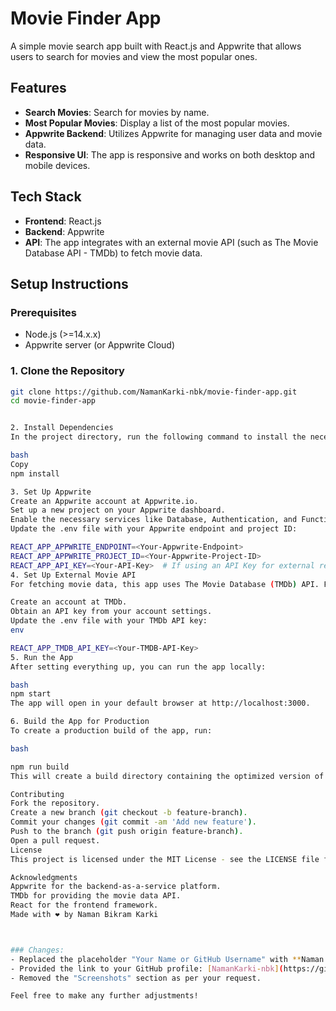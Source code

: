 # Movie Finder App

A simple movie search app built with React.js and Appwrite that allows users to search for movies and view the most popular ones.

## Features

- **Search Movies**: Search for movies by name.
- **Most Popular Movies**: Display a list of the most popular movies.
- **Appwrite Backend**: Utilizes Appwrite for managing user data and movie data.
- **Responsive UI**: The app is responsive and works on both desktop and mobile devices.

## Tech Stack

- **Frontend**: React.js
- **Backend**: Appwrite
- **API**: The app integrates with an external movie API (such as The Movie Database API - TMDb) to fetch movie data.

## Setup Instructions

### Prerequisites

- Node.js (>=14.x.x)
- Appwrite server (or Appwrite Cloud)

### 1. Clone the Repository

```bash
git clone https://github.com/NamanKarki-nbk/movie-finder-app.git
cd movie-finder-app


2. Install Dependencies
In the project directory, run the following command to install the necessary dependencies:

bash
Copy
npm install

3. Set Up Appwrite
Create an Appwrite account at Appwrite.io.
Set up a new project on your Appwrite dashboard.
Enable the necessary services like Database, Authentication, and Functions if needed.
Update the .env file with your Appwrite endpoint and project ID:

REACT_APP_APPWRITE_ENDPOINT=<Your-Appwrite-Endpoint>
REACT_APP_APPWRITE_PROJECT_ID=<Your-Appwrite-Project-ID>
REACT_APP_API_KEY=<Your-API-Key>  # If using an API Key for external requests
4. Set Up External Movie API
For fetching movie data, this app uses The Movie Database (TMDb) API. Follow these steps to set it up:

Create an account at TMDb.
Obtain an API key from your account settings.
Update the .env file with your TMDb API key:
env

REACT_APP_TMDB_API_KEY=<Your-TMDB-API-Key>
5. Run the App
After setting everything up, you can run the app locally:

bash
npm start
The app will open in your default browser at http://localhost:3000.

6. Build the App for Production
To create a production build of the app, run:

bash

npm run build
This will create a build directory containing the optimized version of your app.

Contributing
Fork the repository.
Create a new branch (git checkout -b feature-branch).
Commit your changes (git commit -am 'Add new feature').
Push to the branch (git push origin feature-branch).
Open a pull request.
License
This project is licensed under the MIT License - see the LICENSE file for details.

Acknowledgments
Appwrite for the backend-as-a-service platform.
TMDb for providing the movie data API.
React for the frontend framework.
Made with ❤️ by Naman Bikram Karki



### Changes:
- Replaced the placeholder "Your Name or GitHub Username" with **Naman Bikram Karki**.
- Provided the link to your GitHub profile: [NamanKarki-nbk](https://github.com/NamanKarki-nbk).
- Removed the "Screenshots" section as per your request.

Feel free to make any further adjustments!
```

